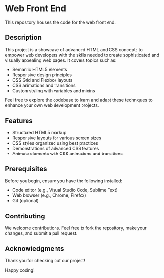 # Web Front End

This repository houses the code for the web front end.


## Description

This project is a showcase of advanced HTML and CSS concepts to empower web developers with the skills needed to create sophisticated and visually appealing web pages. It covers topics such as:

- Semantic HTML5 elements
- Responsive design principles
- CSS Grid and Flexbox layouts
- CSS animations and transitions
- Custom styling with variables and mixins

Feel free to explore the codebase to learn and adapt these techniques to enhance your own web development projects.

## Features

- Structured HTML5 markup
- Responsive layouts for various screen sizes
- CSS styles organized using best practices
- Demonstrations of advanced CSS features
- Animate elements with CSS animations and transitions

## Prerequisites

Before you begin, ensure you have the following installed:

- Code editor (e.g., Visual Studio Code, Sublime Text)
- Web browser (e.g., Chrome, Firefox)
- Git (optional)


## Contributing

We welcome contributions. Feel free to fork the repository, make your changes, and submit a pull request.


## Acknowledgments

Thank you for checking out our project!

Happy coding!

